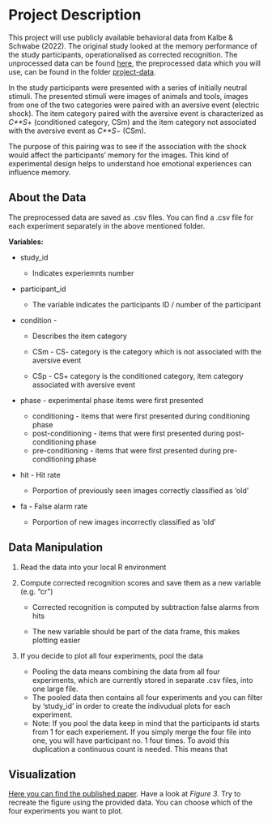 # Project Description

This project will use publicly available behavioral data from Kalbe &
Schwabe (2022). The original study looked at the memory performance of
the study participants, operationalised as corrected recognition. The
unprocessed data can be found [here](https://osf.io/qpm3t/), the
preprocessed data which you will use, can be found in the folder
[project-data](/Projects/celineony/project-data).

In the study participants were presented with a series of initially
neutral stimuli. The presented stimuli were images of animals and tools,
images from one of the two categories were paired with an aversive event
(electric shock). The item category paired with the aversive event is
characterized as *C**S*+ (conditioned category, CSm) and the item
category not associated with the aversive event as *C**S*− (CSm).

The purpose of this pairing was to see if the association with the shock
would affect the participants’ memory for the images. This kind of
experimental design helps to understand hoe emotional experiences can
influence memory.

## About the Data

The preprocessed data are saved as .csv files. You can find a .csv file
for each experiment separately in the above mentioned folder.

**Variables:**

-   study\_id

    -   Indicates experiemnts number

-   participant\_id

    -   The variable indicates the participants ID / number of the
        participant

-   condition -

    -   Describes the item category

    -   CSm - CS- category is the category which is not associated with
        the aversive event

    -   CSp - CS+ category is the conditioned category, item category
        associated with aversive event

-   phase - experimental phase items were first presented

    -   conditioning - items that were first presented during
        conditioning phase
    -   post-conditioning - items that were first presented during
        post-conditioning phase
    -   pre-conditioning - items that were first presented during
        pre-conditioning phase

-   hit - Hit rate

    -   Porportion of previously seen images correctly classified as
        ‘old’

-   fa - False alarm rate

    -   Porportion of new images incorrectly classified as ‘old’

## Data Manipulation

1.  Read the data into your local R environment

2.  Compute corrected recognition scores and save them as a new variable
    (e.g. “cr”)

    -   Corrected recognition is computed by subtraction false alarms
        from hits

    -   The new variable should be part of the data frame, this makes
        plotting easier

3.  If you decide to plot all four experiments, pool the data

    -   Pooling the data means combining the data from all four
        experiments, which are currently stored in separate .csv files,
        into one large file.
    -   The pooled data then contains all four experiments and you can
        filter by ‘study\_id’ in order to create the indivudual plots
        for each experiment.
    -   Note: If you pool the data keep in mind that the participants id
        starts from 1 for each experiement. If you simply merge the four
        file into one, you will have participant no. 1 four times. To
        avoid this duplication a continuous count is needed. This means
        that

## Visualization

[Here you can find the published
paper](https://www.psy.uni-hamburg.de/arbeitsbereiche/kognitionspsychologie/publikationen/kalbe-2021-journal-experimental-psychology.pdf).
Have a look at *Figure 3*. Try to recreate the figure using the provided
data. You can choose which of the four experiments you want to plot.
